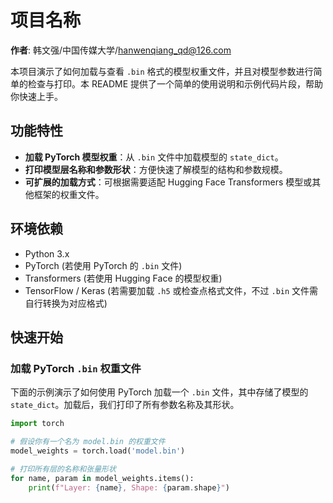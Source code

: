 # 项目名称

**作者**: 韩文强/中国传媒大学/hanwenqiang_qd@126.com

本项目演示了如何加载与查看 `.bin` 格式的模型权重文件，并且对模型参数进行简单的检查与打印。本 README 提供了一个简单的使用说明和示例代码片段，帮助你快速上手。

## 功能特性

- **加载 PyTorch 模型权重**：从 `.bin` 文件中加载模型的 `state_dict`。
- **打印模型层名称和参数形状**：方便快速了解模型的结构和参数规模。
- **可扩展的加载方式**：可根据需要适配 Hugging Face Transformers 模型或其他框架的权重文件。

## 环境依赖

- Python 3.x
- PyTorch (若使用 PyTorch 的 `.bin` 文件)
- Transformers (若使用 Hugging Face 的模型权重)
- TensorFlow / Keras (若需要加载 `.h5` 或检查点格式文件，不过 `.bin` 文件需自行转换为对应格式)

## 快速开始

### 加载 PyTorch `.bin` 权重文件

下面的示例演示了如何使用 PyTorch 加载一个 `.bin` 文件，其中存储了模型的 `state_dict`。加载后，我们打印了所有参数名称及其形状。

```python
import torch

# 假设你有一个名为 model.bin 的权重文件
model_weights = torch.load('model.bin')

# 打印所有层的名称和张量形状
for name, param in model_weights.items():
    print(f"Layer: {name}, Shape: {param.shape}")
